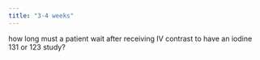 ```yaml
---
title: "3-4 weeks"
---
```

how long must a patient wait after receiving IV contrast to have an iodine 131 or 123 study?

